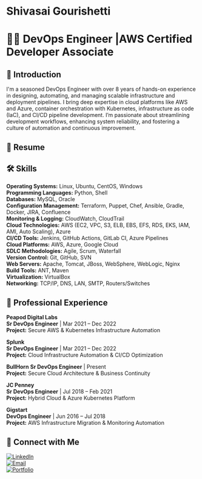 #  Shivasai Gourishetti

# 👨‍💻 DevOps Engineer |AWS Certified Developer Associate

## 🔹 Introduction
I'm a seasoned DevOps Engineer with over 8 years of hands-on experience in designing, automating, and managing scalable infrastructure and deployment pipelines. I bring deep expertise in cloud platforms like AWS and Azure, container orchestration with Kubernetes, infrastructure as code (IaC), and CI/CD pipeline development. I’m passionate about streamlining development workflows, enhancing system reliability, and fostering a culture of automation and continuous improvement.

## 🎯 Resume

## 🛠️ Skills

**Operating Systems:** Linux, Ubuntu, CentOS, Windows  
**Programming Languages:** Python, Shell  
**Databases:** MySQL, Oracle  
**Configuration Management:** Terraform, Puppet, Chef, Ansible, Gradle, Docker, JIRA, Confluence  
**Monitoring & Logging:** CloudWatch, CloudTrail  
**Cloud Technologies:** AWS (EC2, VPC, S3, ELB, EBS, EFS, RDS, EKS, IAM, AMI, Auto Scaling), Azure  
**CI/CD Tools:** Jenkins, GitHub Actions, GitLab CI, Azure Pipelines  
**Cloud Platforms:** AWS, Azure, Google Cloud  
**SDLC Methodologies:** Agile, Scrum, Waterfall  
**Version Control:** Git, GitHub, SVN  
**Web Servers:** Apache, Tomcat, JBoss, WebSphere, WebLogic, Nginx  
**Build Tools:** ANT, Maven  
**Virtualization:** VirtualBox  
**Networking:** TCP/IP, DNS, LAN, SMTP, Routers/Switches

## 💼 Professional Experience

**Peapod Digital Labs**  
**Sr DevOps Engineer** | Mar 2021 – Dec 2022  
**Project:** Secure AWS & Kubernetes Infrastructure Automation  

**Splunk**  
**Sr DevOps Engineer** | Mar 2021 – Dec 2022  
**Project:** Cloud Infrastructure Automation & CI/CD Optimization  

 **BullHorn**
**Sr DevOps Engineer** | Present  
**Project:** Secure Cloud Architecture & Business Continuity  

**JC Penney**  
**Sr DevOps Engineer** | Jul 2018 – Feb 2021  
**Project:** Hybrid Cloud & Azure Kubernetes Platform  

**Gigstart**  
**DevOps Engineer** | Jun 2016 – Jul 2018  
**Project:** AWS Infrastructure Migration & Monitoring Automation

## 🔗 Connect with Me

[![LinkedIn](https://img.shields.io/badge/LinkedIn-Connect-blue?logo=linkedin)](https://www.linkedin.com/in/shiva-sai-gourishetti-218a71352//in/your-profile)  
[![Email](https://img.shields.io/badge/Email-Contact-red?logo=gmail)](mailto:your.gourishivasai06@example.com)  
[![Portfolio](https://img.shields.io/badge/Website-Visit-green?logo=google-chrome)](https://your-portfolio-url.com)

